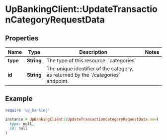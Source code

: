 # UpBankingClient::UpdateTransactionCategoryRequestData

## Properties

| Name | Type | Description | Notes |
| ---- | ---- | ----------- | ----- |
| **type** | **String** | The type of this resource: &#x60;categories&#x60; |  |
| **id** | **String** | The unique identifier of the category, as returned by the &#x60;/categories&#x60; endpoint.  |  |

## Example

```ruby
require 'up_banking'

instance = UpBankingClient::UpdateTransactionCategoryRequestData.new(
  type: null,
  id: null
)
```

